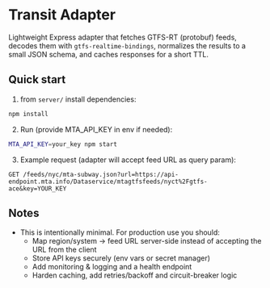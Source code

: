 Transit Adapter
================

Lightweight Express adapter that fetches GTFS-RT (protobuf) feeds, decodes them with `gtfs-realtime-bindings`, normalizes the results to a small JSON schema, and caches responses for a short TTL.

Quick start
-----------

1. from `server/` install dependencies:

```bash
npm install
```

2. Run (provide MTA_API_KEY in env if needed):

```bash
MTA_API_KEY=your_key npm start
```

3. Example request (adapter will accept feed URL as query param):

```
GET /feeds/nyc/mta-subway.json?url=https://api-endpoint.mta.info/Dataservice/mtagtfsfeeds/nyct%2Fgtfs-ace&key=YOUR_KEY
```

Notes
-----
- This is intentionally minimal. For production use you should:
  - Map region/system -> feed URL server-side instead of accepting the URL from the client
  - Store API keys securely (env vars or secret manager)
  - Add monitoring & logging and a health endpoint
  - Harden caching, add retries/backoff and circuit-breaker logic
